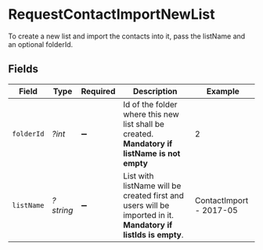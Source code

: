 # RequestContactImportNewList

To create a new list and import the contacts into it, pass the listName and an optional folderId.


## Fields

| Field                                                                                                          | Type                                                                                                           | Required                                                                                                       | Description                                                                                                    | Example                                                                                                        |
| -------------------------------------------------------------------------------------------------------------- | -------------------------------------------------------------------------------------------------------------- | -------------------------------------------------------------------------------------------------------------- | -------------------------------------------------------------------------------------------------------------- | -------------------------------------------------------------------------------------------------------------- |
| `folderId`                                                                                                     | *?int*                                                                                                         | :heavy_minus_sign:                                                                                             | Id of the folder where this new list shall be created. **Mandatory if listName is not empty**<br/>             | 2                                                                                                              |
| `listName`                                                                                                     | *?string*                                                                                                      | :heavy_minus_sign:                                                                                             | List with listName will be created first and users will be imported in it. **Mandatory if listIds is empty**.<br/> | ContactImport - 2017-05                                                                                        |